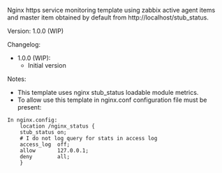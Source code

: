 Nginx https service monitoring template using zabbix active agent items and master item obtained by default from http://localhost/stub_status.

Version: 1.0.0 (WIP)

Changelog:
- 1.0.0 (WIP):
  - Initial version

Notes:
- This template uses nginx stub_status loadable module metrics.
- To allow use this template in nginx.conf configuration file must be present:
```
In nginx.config:
    location /nginx_status {
	stub_status	on;
	# I do not log query for stats in access log
	access_log	off;
	allow		127.0.0.1;
	deny		all;
    }
```
